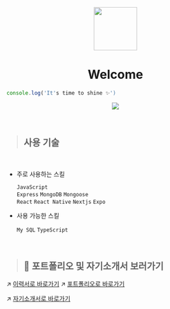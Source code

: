 
<div align=center>
  
 <img src='https://user-images.githubusercontent.com/107971288/206865204-34f3921b-e594-406b-8e3d-731ef850ac48.jpeg' width=100px /> 
  <br>
  
  # Welcome

  </div>



```js
console.log('It's time to shine ✨')
```

  
<div align=center>
  
![](http://github-profile-summary-cards.vercel.app/api/cards/profile-details?username=paryuyu&theme=vue)
  
</div>
<br>



> ## 사용 기술

<br>

- 주로 사용하는 스킬

  `JavaScript`<br>
  `Express` `MongoDB` `Mongoose`<br>
  `React` `React Native` `Nextjs` `Expo`<br>
 
 
- 사용 가능한 스킬
  
  `My SQL` `TypeScript`
    
    <br>
    
> ## 📂 포트폴리오 및 자기소개서 보러가기
<!-- 포폴 사이트 만들면 여기에 같이 넣어주기--> 
↗️ [이력서로 바로가기](https://developer-yu.notion.site/792be1ce95aa4f4a821a3013f0318492)
↗️ [포트폴리오로 바로가기](https://developer-yu.notion.site/bdaa15c7c18f44afa3d474bf93e04352)

↗️ [자기소개서로 바로가기](https://developer-yu.notion.site/a1c8dae5a06847eeb299504acd0b7963)


